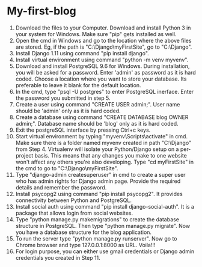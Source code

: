 # My-first-blog
01. Download the files to your Computer. Download and install Python 3 in your system for Windows. Make sure "pip" gets installed as well.
02. Open the cmd in Windows and go to the location where the above files are stored. Eg, if the path is "C:\Django\myFirstSite", go to         "C:\Django".
03. Install Django 1.11 using command "pip install django".
04. Install virtual environment using command "python -m venv myvenv".
05. Download and install PostgreSQL 9.6 for Windows. During installation, you will be asked for a password. Enter 'admin' as password as       it is hard coded. Choose a location where you want to store your database. Its preferable to leave it blank for the default location.
06. In the cmd, type "psql -U postgres" to enter PostgreSQL inerface. Enter the password you submitted in step 5.
07. Create a user using command "CREATE USER admin;". User name should be 'admin' only as it is hard coded.
08. Create a database using command "CREATE DATABASE blog OWNER admin;". Database name should be 'blog' only as it is hard coded.
09. Exit the postgreSQL interface by pressing Ctrl+c keys.
10. Start virtual environment by typing "myvenv\Scripts\activate" in cmd. Make sure there is a folder named myvenv created in path             "C:\Django" from Step 4. Virtualenv will isolate your Python/Django setup on a per-project basis. This means that any changes you make     to one website won't affect any others you're also developing. Type "cd myFirstSite" in the cmd to go to "C:\Django\myFirstSite". 
11. Type "django-admin createsuperuser" in cmd to create a super user who has admin rights for Django admin page. Provide the required         details and remember the password.
12. Install psycopg2 using command "pip install psycopg2". It provides connectivity between Python and PostgreSQL.
13. Install social auth using command "pip install django-social-auth". It is a package that allows login from social websites.
14. Type "python manage.py makemigrations" to create the database structure in PostgreSQL. Then type "python manage.py migrate". Now you       have a database structure for the blog application.
15. To run the server type "python manage.py runserver". Now go to Chrome browser and type 127.0.0.1:8000 as URL. Voila!!!
16. For login purpose, you can either use gmail credentials or Django admin credentials you created in Step 11.
